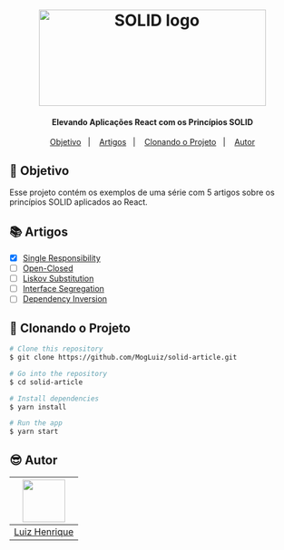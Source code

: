 <h1 align="center">
    <img alt="SOLID logo" width="400" height="170" src="https://user-images.githubusercontent.com/58401291/190140735-11e91945-56b1-4fe3-a0f0-4faf03eb7416.png" />
    <br>
</h1>

<h4 align="center">
Elevando Aplicações React com os Princípios SOLID
</h4>

<p align="center">
   <a href="#dart-objetivo">Objetivo</a>&nbsp;&nbsp;&nbsp;|&nbsp;&nbsp;&nbsp;
  <a href="#books-artigos">Artigos</a>&nbsp;&nbsp;&nbsp;|&nbsp;&nbsp;&nbsp;
  <a href="#rocket-clonando-o-projeto">Clonando o Projeto</a>&nbsp;&nbsp;&nbsp;|&nbsp;&nbsp;&nbsp;
  <a href="#sunglasses-autor">Autor</a>
</p>



## :dart: Objetivo

<p>
   Esse projeto contém os exemplos de uma série com 5 artigos sobre os princípios SOLID aplicados ao React.
</p>

## :books: Artigos

-   [x] [Single Responsibility](https://www.linkedin.com/pulse/elevando-aplica%25C3%25A7%25C3%25B5es-react-com-o-princ%25C3%25ADpio-solid-de-single-henrique)
-   [ ] [Open-Closed](https://github.com/MogLuiz/solid-article)
-   [ ] [Liskov Substitution](https://github.com/MogLuiz/solid-article)
-   [ ] [Interface Segregation](https://github.com/MogLuiz/solid-article)
-   [ ] [Dependency Inversion](https://github.com/MogLuiz/solid-article)

## :rocket: Clonando o Projeto

```bash
# Clone this repository
$ git clone https://github.com/MogLuiz/solid-article.git

# Go into the repository
$ cd solid-article

# Install dependencies
$ yarn install

# Run the app
$ yarn start
```

## :sunglasses: Autor

| [<img src="https://avatars.githubusercontent.com/u/58401291?v=4" width="75px;"/>][1] |
| :-------------------------------------------------------------------: |
|                         [Luiz Henrique][1]                          |

[1]: https://github.com/MogLuiz
